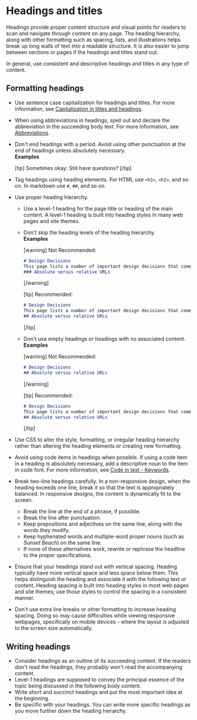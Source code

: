 # Headings and titles

Headings provide proper content structure and visual points for readers to scan and navigate through content on any page. The heading hierarchy, along with other formatting such as spacing, lists, and illustrations helps break up long walls of text into a readable structure. It is also easier to jump between sections or pages if the headings and titles stand out.

In general, use consistent and descriptive headings and titles in any type of content.

## Formatting headings

- Use sentence case capitalization for headings and titles. For more information, see [Capitalization in titles and headings](/docs/3-language-and-grammar/capitalization.md#capitalization-in-titles-and-headings).
- When using abbreviations in headings, spell out and declare the abbreviation in the succeeding body text. For more information, see [Abbreviations](/docs/3-language-and-grammar/abbreviations.md).
- Don't end headings with a period. Avoid using other punctuation at the end of headings unless absolutely necessary.  
  **Examples**  

  [tip] Sometimes okay: Still have questions? [/tip]  

- Tag headings using heading elements. For HTML use `<h1>`, `<h2>`, and so on. In markdown use `#`, `##`, and so on.
- Use proper heading hierarchy.
  - Use a level-1 heading for the page title or heading of the main content. A level-1 heading is built into heading styles in many web pages and site themes.
  - Don't skip the heading levels of the heading hierarchy.  
    **Examples**  

    [warning] Not Recommended:  
    ```md
    # Design Decisions
    This page lists a number of important design decisions that come up frequently.
    ### Absolute versus relative URLs
    ```
    [/warning]  

    [tip] Recommended:  
    ```md
    # Design Decisions
    This page lists a number of important design decisions that come up frequently.
    ## Absolute versus relative URLs
    ```
    [/tip]  

  - Don't use empty headings or headings with no associated content.  
    **Examples**  

    [warning] Not Recommended:  
    ```md
    # Design Decisions
    ## Absolute versus relative URLs
    ```
    [/warning]  

    [tip] Recommended:  
    ```md
    # Design Decisions
    This page lists a number of important design decisions that come up frequently.
    ## Absolute versus relative URLs
    ```
    [/tip]  

- Use CSS to alter the style, formatting, or irregular heading hierarchy rather than altering the heading elements or creating new formatting.
- Avoid using code items in headings when possible. If using a code item in a heading is absolutely necessary, add a descriptive noun to the item in code font. For more information, see [Code in text - Keywords]().
- Break two-line headings carefully. In a non-responsive design, when the heading exceeds one line, break it so that the text is appropriately balanced. In responsive designs, the content is dynamically fit to the screen.
  - Break the line at the end of a phrase, if possible.
  - Break the line after punctuation.
  - Keep prepositions and adjectives on the same line, along with the words they modify.
  - Keep hyphenated words and multiple-word proper nouns (such as *Sunset Beach*) on the same line.
  - If none of these alternatives work, rewrite or rephrase the headline to the proper specifications.
- Ensure that your headings stand out with vertical spacing. Heading typically have more vertical space and less space below them. This helps distinguish the heading and associate it with the following text or content. Heading spacing is built into heading styles in most web pages and site themes; use those styles to control the spacing in a consistent manner.
- Don't use extra line breaks or other formatting to increase heading spacing. Doing so may cause difficulties while viewing responsive webpages, specifically on mobile devices - where the layout is adjusted to the screen size automatically.

## Writing headings

- Consider headings as an outline of its succeeding content. If the readers don't read the headings, they probably won't read the accompanying content.
- Level-1 headings are supposed to convey the principal essence of the topic being discussed in the following body content.
- Write short and succinct headings and put the most important idea at the beginning.
- Be specific with your headings. You can write more specific headings as you move further down the heading hierarchy. 
